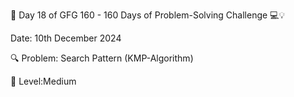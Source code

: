 🚀 Day 18 of GFG 160 - 160 Days of Problem-Solving Challenge 💻💡 

 Date: 10th December 2024 

🔍 Problem: Search Pattern (KMP-Algorithm)

🌟 Level:Medium

